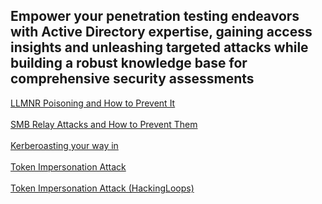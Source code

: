 ## Empower your penetration testing endeavors with Active Directory expertise, gaining access insights and unleashing targeted attacks while building a robust knowledge base for comprehensive security assessments

[LLMNR Poisoning and How to Prevent It](https://tcm-sec.com/llmnr-poisoning-and-how-to-prevent-it/)
<br></br>
[SMB Relay Attacks and How to Prevent Them](https://tcm-sec.com/smb-relay-attacks-and-how-to-prevent-them/)
<br></br>
[Kerberoasting your way in](https://medium.com/@Shorty420/kerberoasting-9108477279cc)
<br></br>
[Token Impersonation Attack](https://securitytutorials.co.uk/token-impersonation-attack/)
<br></br>
[Token Impersonation Attack (HackingLoops)](https://www.hackingloops.com/token-impersonation-attack/)
<br></br>
[]()
<br></br>
[]()
<br></br>
[]()
<br></br>
[]()
<br></br>
[]()
<br></br>
[]()
<br></br>
[]()
<br></br>
[]()
<br></br>
[]()
<br></br>
[]()
<br></br>
[]()
<br></br>
[]()
<br></br>
[]()
<br></br>
[]()
<br></br>
[]()
<br></br>
[]()
<br></br>
